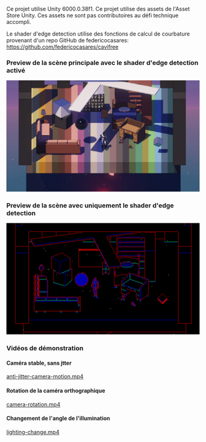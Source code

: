 Ce projet utilise Unity 6000.0.38f1.
Ce projet utilise des assets de l'Asset Store Unity. Ces assets ne sont pas contributoires au défi technique accompli.

Le shader d'edge detection utilise des fonctions de calcul de courbature provenant d'un repo GitHub de federicocasares:
https://github.com/federicocasares/cavifree

### Preview de la scène principale avec le shader d'edge detection activé
![edgedetectionfinal.png](Preview/edgedetectionfinal.png)

### Preview de la scène avec uniquement le shader d'edge detection
![edgedetection.png](Preview/edgedetection.png)

### Vidéos de démonstration

#### Caméra stable, sans jtter
[anti-jitter-camera-motion.mp4](Preview/anti-jitter-camera-motion.mp4)

#### Rotation de la caméra orthographique
[camera-rotation.mp4](Preview/camera-rotation.mp4)

#### Changement de l'angle de l'illumination
[lighting-change.mp4](Preview/lighting-change.mp4)